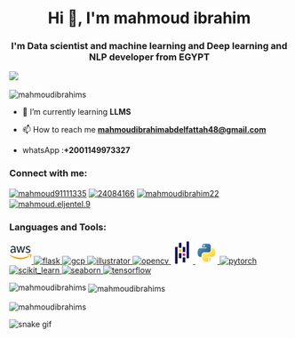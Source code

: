 <h1 align="center">Hi 👋, I'm mahmoud ibrahim</h1>
<h3 align="center">I'm Data scientist and machine learning and Deep learning and NLP developer from EGYPT</h3>
<p align="left"> <img src="https://www.careerguide.com/career/wp-content/uploads/2021/07/EgUx.gif"/> 
</p>

<p align="left"> <img src="https://komarev.com/ghpvc/?username=mahmoudibrahims&label=Profile%20views&color=0e75b6&style=flat" alt="mahmoudibrahims" /> </p>

- 🌱 I’m currently learning **LLMS**

- 📫 How to reach me **mahmoudibrahimabdelfattah48@gmail.com**

- whatsApp :**+2001149973327**

<h3 align="left">Connect with me:</h3>
<p align="left">
<a href="https://twitter.com/mahmoud91111335" target="blank"><img align="center" src="https://raw.githubusercontent.com/rahuldkjain/github-profile-readme-generator/master/src/images/icons/Social/twitter.svg" alt="mahmoud91111335" height="30" width="40" /></a>
<a href="https://stackoverflow.com/users/24084166" target="blank"><img align="center" src="https://raw.githubusercontent.com/rahuldkjain/github-profile-readme-generator/master/src/images/icons/Social/stack-overflow.svg" alt="24084166" height="30" width="40" /></a>
<a href="https://kaggle.com/mahmoudibrahim22" target="blank"><img align="center" src="https://raw.githubusercontent.com/rahuldkjain/github-profile-readme-generator/master/src/images/icons/Social/kaggle.svg" alt="mahmoudibrahim22" height="30" width="40" /></a>
<a href="https://fb.com/mahmoud.eljentel.9" target="blank"><img align="center" src="https://raw.githubusercontent.com/rahuldkjain/github-profile-readme-generator/master/src/images/icons/Social/facebook.svg" alt="mahmoud.eljentel.9" height="30" width="40" /></a>
</p>

<h3 align="left">Languages and Tools:</h3>
<p align="left"> <a href="https://aws.amazon.com" target="_blank" rel="noreferrer"> <img src="https://raw.githubusercontent.com/devicons/devicon/master/icons/amazonwebservices/amazonwebservices-original-wordmark.svg" alt="aws" width="40" height="40"/> </a> <a href="https://flask.palletsprojects.com/" target="_blank" rel="noreferrer"> <img src="https://www.vectorlogo.zone/logos/pocoo_flask/pocoo_flask-icon.svg" alt="flask" width="40" height="40"/> </a> <a href="https://cloud.google.com" target="_blank" rel="noreferrer"> <img src="https://www.vectorlogo.zone/logos/google_cloud/google_cloud-icon.svg" alt="gcp" width="40" height="40"/> </a> <a href="https://www.adobe.com/in/products/illustrator.html" target="_blank" rel="noreferrer"> <img src="https://www.vectorlogo.zone/logos/adobe_illustrator/adobe_illustrator-icon.svg" alt="illustrator" width="40" height="40"/> </a> <a href="https://opencv.org/" target="_blank" rel="noreferrer"> <img src="https://www.vectorlogo.zone/logos/opencv/opencv-icon.svg" alt="opencv" width="40" height="40"/> </a> <a href="https://pandas.pydata.org/" target="_blank" rel="noreferrer"> <img src="https://raw.githubusercontent.com/devicons/devicon/2ae2a900d2f041da66e950e4d48052658d850630/icons/pandas/pandas-original.svg" alt="pandas" width="40" height="40"/> </a> <a href="https://www.python.org" target="_blank" rel="noreferrer"> <img src="https://raw.githubusercontent.com/devicons/devicon/master/icons/python/python-original.svg" alt="python" width="40" height="40"/> </a> <a href="https://pytorch.org/" target="_blank" rel="noreferrer"> <img src="https://www.vectorlogo.zone/logos/pytorch/pytorch-icon.svg" alt="pytorch" width="40" height="40"/> </a> <a href="https://scikit-learn.org/" target="_blank" rel="noreferrer"> <img src="https://upload.wikimedia.org/wikipedia/commons/0/05/Scikit_learn_logo_small.svg" alt="scikit_learn" width="40" height="40"/> </a> <a href="https://seaborn.pydata.org/" target="_blank" rel="noreferrer"> <img src="https://seaborn.pydata.org/_images/logo-mark-lightbg.svg" alt="seaborn" width="40" height="40"/> </a> <a href="https://www.tensorflow.org" target="_blank" rel="noreferrer"> <img src="https://www.vectorlogo.zone/logos/tensorflow/tensorflow-icon.svg" alt="tensorflow" width="40" height="40"/> </a> </p>

<p><img align="left" src="https://github-readme-stats.vercel.app/api/top-langs?username=mahmoudibrahims&show_icons=true&locale=en&layout=compact" alt="mahmoudibrahims" /></p>

<p>&nbsp;<img align="center" src="https://github-readme-stats.vercel.app/api?username=mahmoudibrahims&show_icons=true&locale=en" alt="mahmoudibrahims" /></p>

<p><img align="center" src="https://github-readme-streak-stats.herokuapp.com/?user=mahmoudibrahims&" alt="mahmoudibrahims" /></p>


![snake gif](https://github.com/MahmoudIbrahims/MahmoudIbrahims/blob/output/github-contribution-grid-snake.gif)


